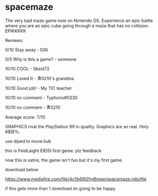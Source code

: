 # spacemaze
The very bad maze game now on Nintendo DS. Experience an epic battle where you are an epic cube going through a maze that has no collision. EPIKKKKK


Reviews:

0/10 Stay away - IGN

0/5 Why is this a game? - someone

10/10 COOL - Skaid72

10/10 Loved It - -̸̛̅#3210's grandma

10/10 Good job! - My TIC teacher

10/10 no comment - Typhorix#0330

10/10 no comment - -̸̛̅#3210

Average score: 7/10


GRAPHICS rival the PlayStation 99 in quality. Graphics are so real. Holy #$@%.

use diped to move kub

this is FeidLaight ElElSI first game. plz feedback

now this is satire, the game isn't fun but it's my first game.

download below

https://www.mediafire.com/file/4c5k69l2fyt6mpe/spacemaze.nds/file

if this gets more than 1 download im going to be happy
